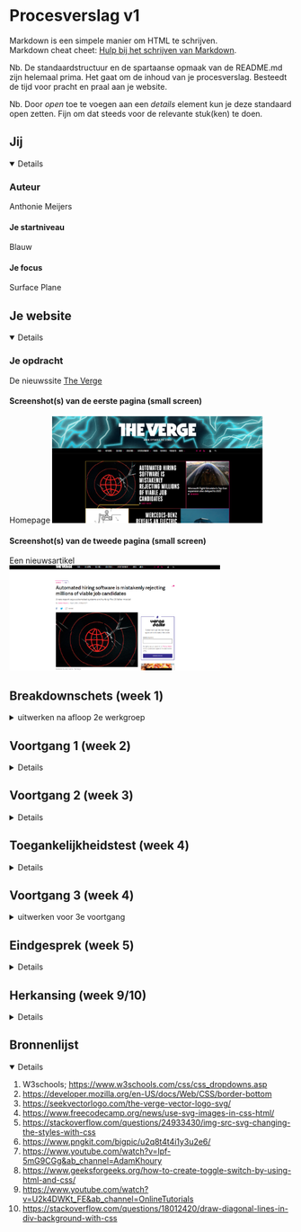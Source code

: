 # Procesverslag v1

Markdown is een simpele manier om HTML te schrijven.  
Markdown cheat cheet: [Hulp bij het schrijven van Markdown](https://github.com/adam-p/markdown-here/wiki/Markdown-Cheatsheet).

Nb. De standaardstructuur en de spartaanse opmaak van de README.md zijn helemaal prima. Het gaat om de inhoud van je procesverslag. Besteedt de tijd voor pracht en praal aan je website.

Nb. Door *open* toe te voegen aan een *details* element kun je deze standaard open zetten. Fijn om dat steeds voor de relevante stuk(ken) te doen.

## Jij

<details open>


### Auteur

Anthonie Meijers

#### Je startniveau

Blauw

#### Je focus

Surface Plane

</details>

## Je website

<details open>

### Je opdracht

De nieuwssite [The Verge](https://theverge.com)

#### Screenshot(s) van de eerste pagina (small screen)

Homepage
<img src="images/verge1.png" width="375px" alt="omschrijving van de pagina">

#### Screenshot(s) van de tweede pagina (small screen)

Een nieuwsartikel  
<img src="images/verge2.png" width="375px" alt="omschrijving van de pagina">

</details>

## Breakdownschets (week 1)

<details>
<summary>uitwerken na afloop 2e werkgroep</summary>

### de hele pagina

<img src="images\FED 2021 - Frame 1.jpg" width="375px" alt="breakdown van de hele pagina">

### dynamisch deel (bijv menu)

<img src="images\menu.png" width="375px" alt="breakdown van een dynamisch deel">

</details>

## Voortgang 1 (week 2)

<details>

### Verslag van meeting

 Helaas kon ik bij deze meeting niet aanwezig zijn. Dit kwam doordat ik op dat moment aan het verhuizen was.
</details>

## Voortgang 2 (week 3)

<details>

### Stand van zaken

Het responsive maken van de website vind ik nog erg lastig. 


### Verslag van meeting

hier na afloop snel de uitkomsten van de meeting vastleggen

- Flexbox is over het algemeen handiger.
- Gebruik nth-of-type
- Gebruik display:none om menu's verborgen te houden

</details>

## Toegankelijkheidstest (week 4)

<details>

### Bevindingen

Lijst met  bevindingen die in de test naar voren kwamen:

#### Dropdown

Het Dropdown menu wordt niet voorgelezen door de screenreader.

Het kan worden opgelost met behulp van het ARIA-label

#### Links

De links worden door de screenreader voorgelezen als "link". 

Gebruik een ARIA-label om de links te laten "verdwijnen" voor de screenreader.

</details>

## Voortgang 3 (week 4)

<details>
<summary>uitwerken voor 3e voortgang</summary>

### Stand van zaken

Ik merk dat ik over het algemeen de motivatie verlies. Ik merk ook dat ik erg achterloop, zowel met de stof als met het bouwen van mijn website. 

### Verslag van meeting

Door dat ik zo erg achterloop, heb ik geen vorderingen gemaakt in mijn website. Het had geen nut om bij de meeting aanwezig te zijn. 

</details>

## Eindgesprek (week 5)

<details>


### Stand van zaken

Ik vond eigenlijk alles lastiger dan gedacht. Het werk had ik onderschat. Het is daarom ook niet af.
Kleine micro interacties heb ik daarom ook niet geïmplementeerd gekregen. Een tweede pagina is er ook niet van gekomen. 
### Screenshot(s)

<img src="images\endresult1.png">
<img src="images\endresult2.png">

</details>

## Herkansing (week 9/10)

<details>


### Stand van zaken

Ik vond eigenlijk alles lastiger dan gedacht. Het kostte mij best veel tijd. Het werk had ik opnieuw onderschat. Echter denk ik wel dat ik een goed resultaat heb afgeleverd.

De volgende micro-interacties zitten er in:
1. Video/geluid (met iFrame, omdat er op de video's copyright zit.)
2. Dark/Light mode
3. Animaties (in de knop voor dark/light-mode)
4. Advanced positioning (popup op de artikel pagina)
5. Formulieren (in popup)
6. Popup interactie


### Screenshot(s)

<img src="images\endresult1.png">
<img src="images\endresult2.png">

</details>

## Bronnenlijst

<details open>

1. W3schools; <https://www.w3schools.com/css/css_dropdowns.asp>
2. <https://developer.mozilla.org/en-US/docs/Web/CSS/border-bottom>
3. <https://seekvectorlogo.com/the-verge-vector-logo-svg/>
4. <https://www.freecodecamp.org/news/use-svg-images-in-css-html/>
5. <https://stackoverflow.com/questions/24933430/img-src-svg-changing-the-styles-with-css>
6. <https://www.pngkit.com/bigpic/u2q8t4t4i1y3u2e6/>
7. <https://www.youtube.com/watch?v=lpf-5mG9CGg&ab_channel=AdamKhoury>
8. <https://www.geeksforgeeks.org/how-to-create-toggle-switch-by-using-html-and-css/>
9. <https://www.youtube.com/watch?v=U2k4DWKt_FE&ab_channel=OnlineTutorials>
10. <https://stackoverflow.com/questions/18012420/draw-diagonal-lines-in-div-background-with-css>


</details>
